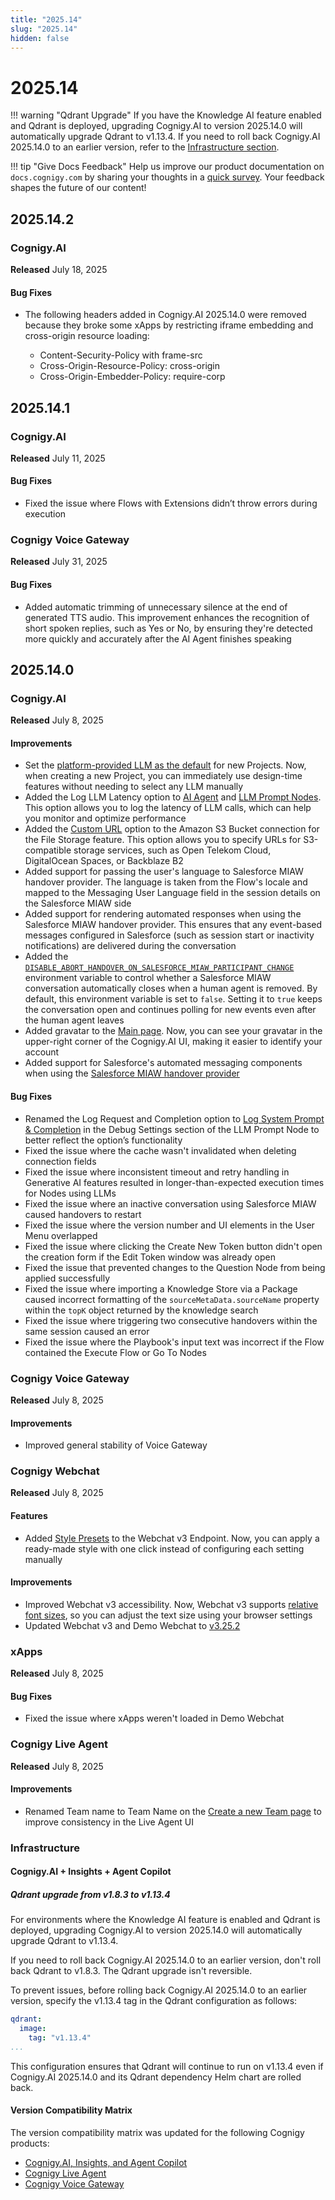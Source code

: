 ```yaml
---
title: "2025.14"
slug: "2025.14"
hidden: false
---
```


# 2025.14

!!! warning "Qdrant Upgrade"
    If you have the Knowledge AI feature enabled and Qdrant is deployed, upgrading Cognigy.AI to version 2025.14.0 will automatically upgrade Qdrant to v1.13.4. If you need to roll back Cognigy.AI 2025.14.0 to an earlier version, refer to the [Infrastructure section](#infrastructure).

!!! tip "Give Docs Feedback"
    Help us improve our product documentation on `docs.cognigy.com` by sharing your thoughts in a [quick survey](https://forms.office.com/e/xnqneVasp2). Your feedback shapes the future of our content!

## 2025.14.2

### Cognigy.AI

**Released** July 18, 2025

#### Bug Fixes

- The following headers added in Cognigy.AI 2025.14.0 were removed because they broke some xApps by restricting iframe embedding and cross-origin resource loading:

    - Content-Security-Policy with frame-src
    - Cross-Origin-Resource-Policy: cross-origin
    - Cross-Origin-Embedder-Policy: require-corp

## 2025.14.1

### Cognigy.AI

**Released** July 11, 2025

#### Bug Fixes

- Fixed the issue where Flows with Extensions didn’t throw errors during execution

### Cognigy Voice Gateway

**Released** July 31, 2025

#### Bug Fixes

- Added automatic trimming of unnecessary silence at the end of generated TTS audio. This improvement enhances the recognition of short spoken replies, such as Yes or No, by ensuring they're detected more quickly and accurately after the AI Agent finishes speaking

## 2025.14.0

### Cognigy.AI

**Released** July 8, 2025

#### Improvements

- Set the [platform-provided LLM as the default](../ai/empower/llms/providers/cognigy-platform-provided.md) for new Projects. Now, when creating a new Project, you can immediately use design-time features without needing to select any LLM manually
- Added the Log LLM Latency option to [AI Agent](../ai/build/node-reference/ai/ai-agent.md) and [LLM Prompt Nodes](../ai/build/node-reference/service/llm-prompt.md). This option allows you to log the latency of LLM calls, which can help you monitor and optimize performance
- Added the [Custom URL](../ai/deploy/endpoints/file-storage.md) option to the Amazon S3 Bucket connection for the File Storage feature. This option allows you to specify URLs for S3-compatible storage services, such as Open Telekom Cloud, DigitalOcean Spaces, or Backblaze B2
- Added support for passing the user's language to Salesforce MIAW handover provider. The language is taken from the Flow's locale and mapped to the Messaging User Language field in the session details on the Salesforce MIAW side
- Added support for rendering automated responses when using the Salesforce MIAW handover provider. This ensures that any event-based messages configured in Salesforce (such as session start or inactivity notifications) are delivered during the conversation 
- Added the [`DISABLE_ABORT_HANDOVER_ON_SALESFORCE_MIAW_PARTICIPANT_CHANGE`](../ai/escalate/handover-reference/salesforce-miaw.md#prevent-conversations-from-automatically-closing) environment variable to control whether a Salesforce MIAW conversation automatically closes when a human agent is removed. By default, this environment variable is set to `false`. Setting it to `true` keeps the conversation open and continues polling for new events even after the human agent leaves
- Added gravatar to the [Main page](../ai/overview/user-interface/main-page.md). Now, you can see your gravatar in the upper-right corner of the Cognigy.AI UI, making it easier to identify your account
- Added support for Salesforce's automated messaging components when using the [Salesforce MIAW handover provider](../ai/escalate/handover-reference/salesforce-miaw.md)

#### Bug Fixes

- Renamed the Log Request and Completion option to [Log System Prompt & Completion](../ai/build/node-reference/service/llm-prompt.md) in the Debug Settings section of the LLM Prompt Node to better reflect the option’s functionality
- Fixed the issue where the cache wasn't invalidated when deleting connection fields
- Fixed the issue where inconsistent timeout and retry handling in Generative AI features resulted in longer-than-expected execution times for Nodes using LLMs
- Fixed the issue where an inactive conversation using Salesforce MIAW caused handovers to restart
- Fixed the issue where the version number and UI elements in the User Menu overlapped
- Fixed the issue where clicking the Create New Token button didn't open the creation form if the Edit Token window was already open
- Fixed the issue that prevented changes to the Question Node from being applied successfully
- Fixed the issue where importing a Knowledge Store via a Package caused incorrect formatting of the `sourceMetaData.sourceName` property within the `topK` object returned by the knowledge search
- Fixed the issue where triggering two consecutive handovers within the same session caused an error 
- Fixed the issue where the Playbook's input text was incorrect if the Flow contained the Execute Flow or Go To Nodes

### Cognigy Voice Gateway

**Released** July 8, 2025

#### Improvements

- Improved general stability of Voice Gateway

### Cognigy Webchat

**Released** July 8, 2025

#### Features

- Added [Style Presets](../webchat/v3/configuration.md#style-presets) to the Webchat v3 Endpoint. Now, you can apply a ready-made style with one click instead of configuring each setting manually

#### Improvements

- Improved Webchat v3 accessibility. Now, Webchat v3 supports [relative font sizes](../webchat/v3/accessibility.md#text-resizing), so you can adjust the text size using your browser settings
- Updated Webchat v3 and Demo Webchat to [v3.25.2](https://github.com/Cognigy/Webchat/releases/tag/v3.25.2)

### xApps

**Released** July 8, 2025

#### Bug Fixes

- Fixed the issue where xApps weren't loaded in Demo Webchat

### Cognigy Live Agent

**Released** July 8, 2025

#### Improvements

- Renamed Team name to Team Name on the [Create a new Team page](../live-agent/settings/teams.md) to improve consistency in the Live Agent UI

### Infrastructure

#### Cognigy.AI + Insights + Agent Copilot

##### Qdrant upgrade from v1.8.3 to v1.13.4

For environments where the Knowledge AI feature is enabled and Qdrant is deployed, upgrading Cognigy.AI to version 2025.14.0 will automatically upgrade Qdrant to v1.13.4.

If you need to roll back Cognigy.AI 2025.14.0 to an earlier version, don't roll back Qdrant to v1.8.3. The Qdrant upgrade isn't reversible.

To prevent issues, before rolling back Cognigy.AI 2025.14.0 to an earlier version, specify the v1.13.4 tag in the Qdrant configuration as follows:

```yaml
qdrant:
  image:
    tag: "v1.13.4"
...
```

This configuration ensures that Qdrant will continue to run on v1.13.4 even if Cognigy.AI 2025.14.0 and its Qdrant dependency Helm chart are rolled back.

#### Version Compatibility Matrix

The version compatibility matrix was updated for the following Cognigy products:

- [Cognigy.AI, Insights, and Agent Copilot](../ai/installation/version-compatibility-matrix.md)
- [Cognigy Live Agent](../live-agent/installation/deployment/version-compatibility-matrix.md)
- [Cognigy Voice Gateway](../voice-gateway/installation/version-compatibility-matrix.md)